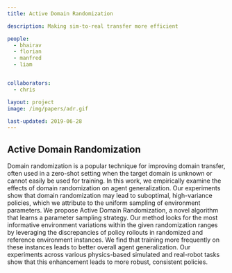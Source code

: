 ```yaml
---
title: Active Domain Randomization

description: Making sim-to-real transfer more efficient

people:
  - bhairav
  - florian
  - manfred
  - liam


collaborators:
  - chris

layout: project
image: /img/papers/adr.gif

last-updated: 2019-06-28
---
```


## Active Domain Randomization

Domain randomization is a popular technique for improving domain transfer, often used in a zero-shot setting when the target domain is unknown or cannot easily be used for training. In this work, we empirically examine the effects of domain randomization on agent generalization. Our experiments show that domain randomization may lead to suboptimal, high-variance policies, which we attribute to the uniform sampling of environment parameters. We propose Active Domain Randomization, a novel algorithm that learns a parameter sampling strategy. Our method looks for the most informative environment variations within the given randomization ranges by leveraging the discrepancies of policy rollouts in randomized and reference environment instances. We find that training more frequently on these instances leads to better overall agent generalization. Our experiments across various physics-based simulated and real-robot tasks show that this enhancement leads to more robust, consistent policies.
